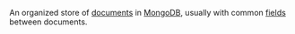 An organized store of [documents](Document.md) in [MongoDB](MongoDB.md), usually with common [fields](Field.md) between documents.